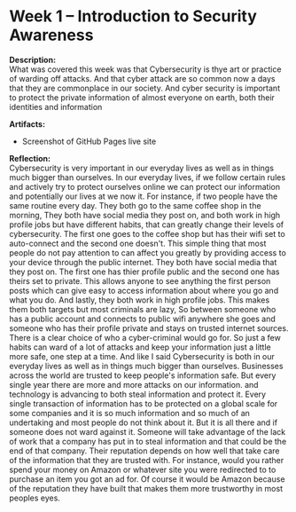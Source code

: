 # Week 1 – Introduction to Security Awareness
 
**Description:**  
What was covered this week was that Cybersecurity is thye art or practice of warding off attacks. And that cyber attack are so common now a days that they are commonplace in our society. And cyber security is important to protect the private information of
almost everyone on earth, both their identities and information
 
**Artifacts:**  
- Screenshot of GitHub Pages live site  
 
**Reflection:**  
  Cybersecurity is very important in our everyday lives as well as in things much bigger than ourselves. In our everyday lives, if we follow certain rules and actively try to protect ourselves online we can protect our information and potentially our lives at we now it.
For instance, if two people have the same routine every day. They both go to the same coffee shop in the morning, They both have social media they post on, and both work in high profile jobs but have different habits, that can greatly change their levels of cybersecurity.
The first one goes to the coffee shop but has their wifi set to auto-connect and the second one doesn't. This simple thing that most people do not pay attention to can affect you greatly by providing access to your device through the public internet. They both have 
social media that they post on. The first one has thier profile public and the second one has theirs set to private. This allows anyone to see anything the first person posts which can give easy to access information about where you go and what you do. And lastly, they
both work in high profile jobs. This makes them both targets but most criminals are lazy, So between someone who has a public account and connects to public wifi anywhere she goes and someone who has their profile private and stays on trusted internet sources. There is 
a clear choice of who a cyber-criminal would go for. So just a few habits can ward of a lot of attacks and keep your information just a little more safe, one step at a time.
  And like I said Cybersecurity is both in our everyday lives as well as in things much bigger than ourselves. Businesses across the world are trusted to keep people's information safe. But every single year there are more and more attacks on our information.
and technology is advancing to both steal information and protect it. Every single transaction of information has to be protected on a global scale for some companies and it is so much information and so much of an undertaking and most people do not think about it.
But it is all there and if someone does not ward against it. Someone will take advantage of the lack of work that a company has put in to steal information and that could be the end of that company. Their reputation depends on how well that take care of the information
that they are trusted with. For instance, would you rather spend your money on Amazon or whatever site you were redirected to to purchase an item you got an ad for. Of course it would be Amazon because of the reputation they have built that makes them more trustworthy in
most peoples eyes.
